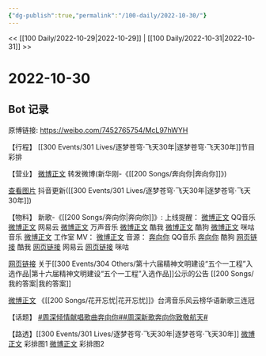 ```yaml
---
{"dg-publish":true,"permalink":"/100-daily/2022-10-30/"}
---
```



<< [[100 Daily/2022-10-29\|2022-10-29]] | [[100 Daily/2022-10-31\|2022-10-31]] >>

# 2022-10-30

## Bot 记录

原博链接: https://weibo.com/7452765754/McL97hWYH

【行程】
[[300 Events/301 Lives/逐梦苍穹·飞天30年\|逐梦苍穹·飞天30年]]节目彩排

【营业】
[微博正文](http://weibo.com/1736988591/McG9nbRcJ) 转发微博(新华刚-《[[200 Songs/奔向你\|奔向你]]》)

[查看图片](https://wx2.sinaimg.cn/large/0088n2Pggy1h7nq53g7ymj30qk1byq7p.jpg) 抖音更新([[300 Events/301 Lives/逐梦苍穹·飞天30年\|逐梦苍穹·飞天30年]])

【物料】
新歌-《[[200 Songs/奔向你\|奔向你]]》:
上线提醒：
[微博正文](http://weibo.com/2169129705/McFTKCIF0) QQ音乐
[微博正文](http://weibo.com/1721030997/McFTmp0N8) 网易云
[微博正文](http://weibo.com/7720703680/McFTng2MK) 万声音乐
[微博正文](http://weibo.com/1738434147/McFTmp0Kc) 酷我
[微博正文](http://weibo.com/1665103091/McFWf8aSX) 酷狗
[微博正文](http://weibo.com/1867028705/McFTmDi4k) 咪咕音乐
[微博正文](http://weibo.com/7478855230/McGbA56OG) 工作室
MV：
[微博正文](http://weibo.com/2810373291/McG3W5QiM)
音源：
[奔向你](https://weibo.cn/sinaurl?u=https%3A%2F%2Fi.y.qq.com%2Fv8%2Fplaysong.html%3Fsongid%3D381106613%26source%3Dyqq%26ADTAG%3Dhz_wb_sf%26channelId%3D10081987) QQ音乐
[奔向你](https://weibo.cn/sinaurl?u=https%3A%2F%2Ft1.kugou.com%2Fsong.html%3Fid%3D8JG1542zEV3) 酷狗
[网页链接](https://weibo.cn/sinaurl?u=http%3A%2F%2Fm.kuwo.cn%2Fnewh5app%2Fplay_detail%2F247333973) 酷我
[网页链接](https://weibo.cn/sinaurl?u=https%3A%2F%2Fmusic.163.com%2F%23%2Fsong%3Fid%3D1993358256) 网易云
[网页链接](https://weibo.cn/sinaurl?u=https%3A%2F%2Fh5.nf.migu.cn%2Fapp%2Fv4%2Fp%2Fshare%2Fsong%2Findex.html%3Fid%3D600919000008345984) 咪咕

[网页链接](https://weibo.cn/sinaurl?u=https%3A%2F%2Farticle.xuexi.cn%2Farticles%2Findex.html%3Fart_id%3D17973590501563668488%26t%3D1667048647381%26reedit_timestamp%3D1667047053000%26study_style_id%3Dfeeds_default%26showmenu%3Dfalse%26to_audit_timestamp%3D2022-10-29%252020%253A37%253A33%26share_to%3Dcopylink%26item_id%3D17973590501563668488%26ref_read_id%3Df2a0eb7e-0403-414b-bb38-3ec2962de1b6_1667060750349%26pid%3D%26ptype%3D-1%26source%3Dshare) 关于[[300 Events/304 Others/第十六届精神文明建设“五个一工程”入选作品\|第十六届精神文明建设“五个一工程”入选作品]]公示的公告 [[200 Songs/我的答案\|我的答案]]

[微博正文](https://weibo.com/1695976033/McH8f075z) 《[[200 Songs/花开忘忧\|花开忘忧]]》台湾音乐风云榜华语新歌三连冠

【话题】
[#周深倾情献唱歌曲奔向你#](https://s.weibo.com/weibo?q=%23%E5%91%A8%E6%B7%B1%E5%80%BE%E6%83%85%E7%8C%AE%E5%94%B1%E6%AD%8C%E6%9B%B2%E5%A5%94%E5%90%91%E4%BD%A0%23)[#周深新歌奔向你致敬航天#](https://s.weibo.com/weibo?q=%23%E5%91%A8%E6%B7%B1%E6%96%B0%E6%AD%8C%E5%A5%94%E5%90%91%E4%BD%A0%E8%87%B4%E6%95%AC%E8%88%AA%E5%A4%A9%23)

【路透】[[300 Events/301 Lives/逐梦苍穹·飞天30年\|逐梦苍穹·飞天30年]]
[微博正文](http://weibo.com/2410676227/McImxfkbk) 彩排图1
[微博正文](http://weibo.com/1790405427/McIghtEo3) 彩排图2
